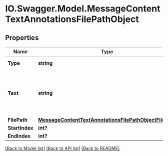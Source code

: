 # IO.Swagger.Model.MessageContentTextAnnotationsFilePathObject
## Properties

Name | Type | Description | Notes
------------ | ------------- | ------------- | -------------
**Type** | **string** | Always &#x60;file_path&#x60;. | 
**Text** | **string** | The text in the message content that needs to be replaced. | 
**FilePath** | [**MessageContentTextAnnotationsFilePathObjectFilePath**](MessageContentTextAnnotationsFilePathObjectFilePath.md) |  | 
**StartIndex** | **int?** |  | 
**EndIndex** | **int?** |  | 

[[Back to Model list]](../README.md#documentation-for-models) [[Back to API list]](../README.md#documentation-for-api-endpoints) [[Back to README]](../README.md)

